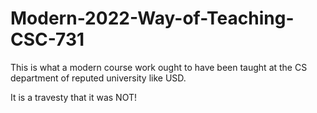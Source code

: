 # Modern-2022-Way-of-Teaching-CSC-731
This is what a modern course work ought to have been taught at the CS department of reputed university like USD.

It is a travesty that it was NOT!
